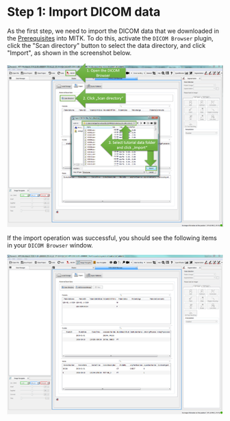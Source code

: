 # Step 1: Import DICOM data

As the first step, we need to import the DICOM data that we downloaded in the [Prerequisites](../../prerequisites/) into MITK. To do this, activate the `DICOM Browser` plugin, click the "Scan directory" button to select the data directory, and click "Import", as shown in the screenshot below.

![](../../.gitbook/assets/mitk-dicom-import.png)

If the import operation was successful, you should see the following items in your `DICOM Browser` window.

![](../../.gitbook/assets/mitk-dicom-data-imported.png)

